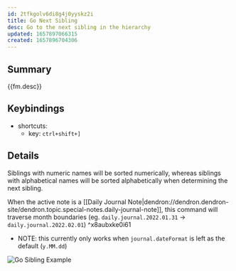 ```yaml
---
id: 2tfkgolv6di8g4j0yyskz2i
title: Go Next Sibling
desc: Go to the next sibling in the hierarchy
updated: 1657897066315
created: 1657896704306
---
```


## Summary

{{fm.desc}}

## Keybindings
- shortcuts:
  - key: `ctrl+shift+]`

## Details

Siblings with numeric names will be sorted numerically, whereas siblings with alphabetical names will be sorted alphabetically when determining the next sibling.

When the active note is a [[Daily Journal Note|dendron://dendron.dendron-site/dendron.topic.special-notes.daily-journal-note]], this command will traverse month boundaries (eg. `daily.journal.2022.01.31` -> `daily.journal.2022.02.01`) ^x8aubxke0i61

- NOTE: this currently only works when `journal.dateFormat` is left as the default (`y.MM.dd`) 

![Go Sibling Example](https://foundation-prod-assetspublic53c57cce-8cpvgjldwysl.s3-us-west-2.amazonaws.com/assets/images/hierarchy.go-sibling.gif)